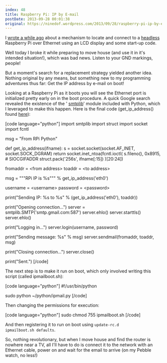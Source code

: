 ```yaml
---
index: 48
title: Raspberry Pi: IP by E-mail
postDate: 2013-09-28 00:01:38
original: https://ninedof.wordpress.com/2013/09/28/raspberry-pi-ip-by-e-mail/
---
```


I [wrote a while ago](http://ninedof.wordpress.com/2013/07/13/raspberry-pi-ip-address-to-lcd-display/) about a mechanism to locate and connect to a [headless](http://en.wikipedia.org/wiki/Headless_computer) Raspberry Pi over Ethernet using an LCD display and some start-up code.

Well today I broke it while preparing to move house (and use it in it's intended situation!), which was bad news. Listen to your GND markings, people!

But a moment's search for a replacement strategy yielded another idea. Nothing original by any means, but something new to my programming adventures thus far: Get the IP address by e-mail on boot!

Looking at a Raspberry Pi as it boots you will see the Ethernet port is initialized pretty early on in the boot procedure. A quick Google search revealed the existence of the ' [smtplib](http://docs.python.org/2/library/smtplib.html)' module included with Python, which I leveraged to make this happen. Here is the final code (get_ip_address() found [here](code.activestate.com/recipes/439094-get-the-ip-address-associated-with-a-network-inter/)):

[code language="python"]
import smtplib
import struct
import socket
import fcntl

msg = &quot;From RPi Python&quot;

def get_ip_address(ifname):
	s = socket.socket(socket.AF_INET, socket.SOCK_DGRAM)
	return socket.inet_ntoa(fcntl.ioctl(
		s.fileno(), 0x8915, # SIOCGIFADDR
		struct.pack('256s', ifname[:15])
	)[20:24])

fromaddr = &lt;from address&gt;
toaddr = &lt;to address&gt;

msg = &quot;&quot;&quot;RPi IP is  %s&quot;&quot;&quot; % get_ip_address('eth0')

username = &lt;username&gt;
password = &lt;password&gt;

print(&quot;Sending IP: %s to %s&quot; % (get_ip_address('eth0'), toaddr))

print(&quot;Opening connection...&quot;)
server = smtplib.SMTP('smtp.gmail.com:587')
server.ehlo()
server.starttls()
server.ehlo()

print(&quot;Logging in...&quot;)
server.login(username, password)

print(&quot;Sending message: %s&quot; % msg)
server.sendmail(fromaddr, toaddr, msg)

print(&quot;Closing connection...&quot;)
server.close()

print(&quot;Sent.&quot;)
[/code]

The next step is to make it run on boot, which only involved writing this script (called ipmailboot.sh):

[code language="python"]
#!/usr/bin/python

sudo python ~/python/ipmail.py
[/code]

Then changing the permissions for execution:

[code language="python"]
 sudo chmod 755 ipmailboot.sh
 [/code]

And then registering it to run on boot using <code>update-rc.d ipmailboot.sh defaults</code>.

So, nothing revolutionary, but when I move house and find the router is nowhere near a TV, all I'll have to do is connect it to the network with an Ethernet cable, power on and wait for the email to arrive (on my Pebble watch, no less!)
